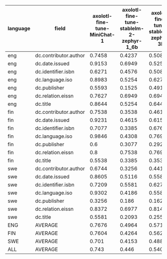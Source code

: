 | language   | field                 |   axolotl-fine-tune-MiniChat-1 |   axolotl-fine-tune-stablelm-2-zephyr-1_6b |   axolotl-fine-tune-stablelm-zephyr-3b | axolotl-fine-tune-zephyr-7b   |   baseline-null | ludwig-fine-tune-zephyr-7b   | meteor     | openai-gpt3-api-ft   | openai-gpt3-api-prompting   |
|------------|-----------------------|--------------------------------|--------------------------------------------|----------------------------------------|-------------------------------|-----------------|------------------------------|------------|----------------------|-----------------------------|
| eng        | dc.contributor.author |                         0.7458 |                                     0.4237 |                                 0.5085 | 0.7797                        |          0.0508 | **0.7966**                   | 0.5763     | **0.7966**           | 0.7458                      |
| eng        | dc.date.issued        |                         0.9153 |                                     0.6949 |                                 0.5254 | **0.9492**                    |          0      | 0.9322                       | 0.7119     | 0.8475               | 0.6102                      |
| eng        | dc.identifier.isbn    |                         0.6271 |                                     0.4576 |                                 0.5085 | 0.8305                        |          0.4746 | **0.8814**                   | 0.7966     | 0.4576               | 0.5085                      |
| eng        | dc.language.iso       |                         0.8983 |                                     0.5254 |                                 0.6271 | 0.9831                        |          0      | 0.9831                       | **1.0000** | 0.8983               | 0.4576                      |
| eng        | dc.publisher          |                         0.5593 |                                     0.1525 |                                 0.4915 | 0.6441                        |          0.0169 | **0.6780**                   | 0.0508     | 0.5763               | 0.4576                      |
| eng        | dc.relation.eissn     |                         0.7627 |                                     0.6949 |                                 0.6949 | 0.8644                        |          0.7288 | **0.9153**                   | 0.8475     | 0.8983               | 0.8305                      |
| eng        | dc.title              |                         0.8644 |                                     0.5254 |                                 0.6441 | **0.8983**                    |          0      | 0.8644                       | 0.5763     | 0.8136               | 0.7288                      |
| fin        | dc.contributor.author |                         0.7538 |                                     0.3538 |                                 0.4615 | **0.7846**                    |          0.2    | 0.7692                       | 0.7077     | 0.7231               | 0.6615                      |
| fin        | dc.date.issued        |                         0.9231 |                                     0.4615 |                                 0.6154 | **0.9385**                    |          0      | **0.9385**                   | 0.7846     | 0.9077               | 0.6769                      |
| fin        | dc.identifier.isbn    |                         0.7077 |                                     0.3385 |                                 0.6769 | **0.9077**                    |          0.6308 | 0.8769                       | 0.7538     | 0.5692               | 0.7077                      |
| fin        | dc.language.iso       |                         0.9846 |                                     0.4308 |                                 0.7692 | **1.0000**                    |          0      | 0.9846                       | 0.9538     | 0.9538               | 0.7538                      |
| fin        | dc.publisher          |                         0.6    |                                     0.3077 |                                 0.2923 | 0.7538                        |          0.0308 | **0.7692**                   | 0.2000     | 0.7077               | 0.5846                      |
| fin        | dc.relation.eissn     |                         0.8    |                                     0.7538 |                                 0.7692 | 0.8769                        |          0.7846 | 0.8923                       | 0.8308     | 0.9385               | **0.9538**                  |
| fin        | dc.title              |                         0.5538 |                                     0.3385 |                                 0.3538 | 0.6923                        |          0      | **0.7077**                   | 0.4000     | 0.6154               | 0.6154                      |
| swe        | dc.contributor.author |                         0.6744 |                                     0.3256 |                                 0.4419 | 0.6279                        |          0.2791 | **0.8140**                   | 0.6744     | 0.7674               | 0.7442                      |
| swe        | dc.date.issued        |                         0.8605 |                                     0.5116 |                                 0.5581 | **0.9302**                    |          0      | **0.9302**                   | 0.6744     | 0.9070               | 0.4419                      |
| swe        | dc.identifier.isbn    |                         0.7209 |                                     0.5581 |                                 0.6279 | 0.8837                        |          0.6744 | **0.9070**                   | **0.9070** | 0.6512               | 0.6744                      |
| swe        | dc.language.iso       |                         0.9302 |                                     0.4186 |                                 0.5581 | 0.9767                        |          0      | 0.9302                       | **1.0000** | **1.0000**           | 0.5349                      |
| swe        | dc.publisher          |                         0.3256 |                                     0.186  |                                 0.1628 | 0.4419                        |          0.1628 | 0.4884                       | 0.1628     | **0.5814**           | 0.3488                      |
| swe        | dc.relation.eissn     |                         0.8372 |                                     0.6977 |                                 0.814  | 0.9070                        |          0.814  | 0.8837                       | **0.9302** | 0.8372               | 0.8372                      |
| swe        | dc.title              |                         0.5581 |                                     0.2093 |                                 0.2558 | **0.8140**                    |          0      | 0.7674                       | 0.3023     | 0.6977               | 0.5814                      |
| ENG        | AVERAGE               |                         0.7676 |                                     0.4964 |                                 0.5714 | 0.8499                        |          0.1816 | **0.8644**                   | 0.6513     | 0.7554               | 0.6199                      |
| FIN        | AVERAGE               |                         0.7604 |                                     0.4264 |                                 0.5626 | **0.8505**                    |          0.2352 | 0.8484                       | 0.6615     | 0.7736               | 0.7077                      |
| SWE        | AVERAGE               |                         0.701  |                                     0.4153 |                                 0.4884 | 0.7973                        |          0.2757 | **0.8173**                   | 0.6645     | 0.7774               | 0.5947                      |
| ALL        | AVERAGE               |                         0.743  |                                     0.446  |                                 0.5408 | 0.8326                        |          0.2308 | **0.8433**                   | 0.6591     | 0.7688               | 0.6407                      |
